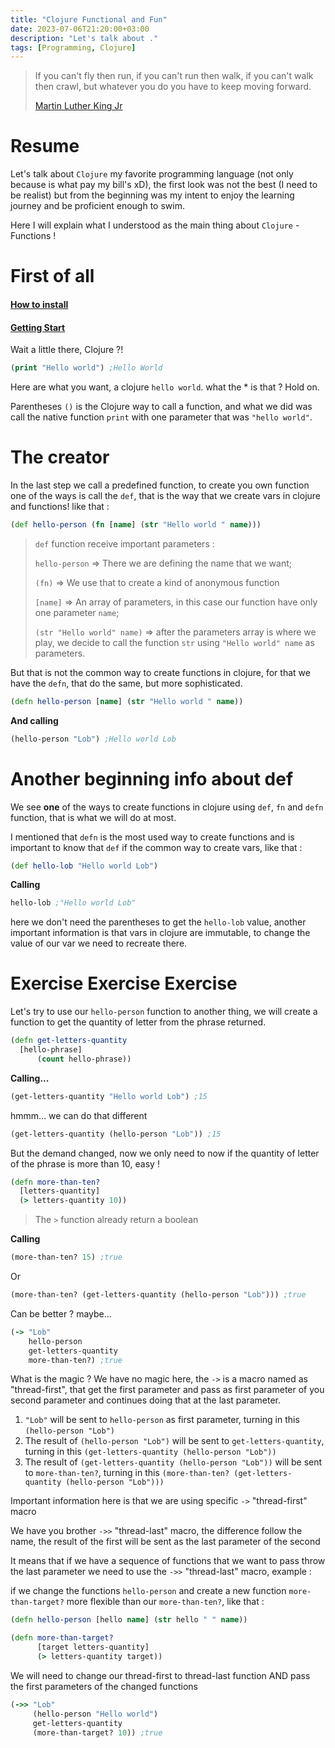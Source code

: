 ```yaml
---
title: "Clojure Functional and Fun"
date: 2023-07-06T21:20:00+03:00
description: "Let's talk about ."
tags: [Programming, Clojure]
---
```


> If you can't fly then run, if you can't run then walk, if you can't walk then crawl, but whatever you do you have to keep moving forward. 
> 
> [Martin Luther King Jr](https://pt.wikipedia.org/wiki/Martin_Luther_King_Jr.)

# Resume

Let's talk about `Clojure` my favorite programming language (not only because is what pay my bill's xD), the first look was not the best (I need to be realist) but from the beginning was my intent to enjoy the learning journey and be proficient enough to swim.

Here I will explain what I understood as the main thing about `Clojure` - Functions !  

# First of all

#### [How to install](https://clojure.org/guides/install_clojure) 
#### [Getting Start](https://clojure.org/guides/getting_started)

Wait a little there, Clojure ?!

```Clojure
(print "Hello world") ;Hello World
```

Here are what you want, a clojure `hello world`. what the * is that ? Hold on.

Parentheses `()` is the Clojure way to call a function, and what we did was call the native function `print` with one parameter that was `"hello world"`. 

# The creator

In the last step we call a predefined function, to create you own function one of the ways is call the `def`, that is the way that we create vars in clojure and functions! like that :


```Clojure
(def hello-person (fn [name] (str "Hello world " name)))
```

> `def` function receive important parameters :
>
>`hello-person` => There we are defining the name that we want;
>
> `(fn)` => We use that to create a kind of anonymous function
> 
>`[name]` => An array of parameters, in this case our function have only one parameter `name`;
>
>`(str "Hello world" name)` => after the parameters array is where we play, we decide to call the function `str` using `"Hello world" name` as parameters.

But that is not the common way to create functions in clojure, for that we have the `defn`, that do the same, but more sophisticated.

```Clojure
(defn hello-person [name] (str "Hello world " name))
```

**And calling** 

```Clojure
(hello-person "Lob") ;Hello world Lob
```

# Another beginning info about def

We see **one** of the ways to create functions in clojure using `def`, `fn` and `defn` function, that is what we will do at most.

I mentioned that `defn` is the most used way to create functions and is important to know that `def` if the common way to create vars, like that :

```Clojure
(def hello-lob "Hello world Lob")
```

**Calling**

```Clojure
hello-lob ;"Hello world Lob"
```

here we don't need the parentheses to get the `hello-lob` value, another important information is that vars in clojure are immutable, to change the value of our var we need to recreate there.

# Exercise Exercise Exercise

Let's try to use our `hello-person` function to another thing, we will create a function to get the quantity of letter from the phrase returned.

```Clojure
(defn get-letters-quantity 
  [hello-phrase]
      (count hello-phrase))
```

**Calling...**

```Clojure
(get-letters-quantity "Hello world Lob") ;15
```

hmmm... we can do that different

```Clojure
(get-letters-quantity (hello-person "Lob")) ;15
```

But the demand changed, now we only need to now if the quantity of letter of the phrase is more than 10, easy !

```Clojure
(defn more-than-ten? 
  [letters-quantity]
  (> letters-quantity 10))
```

> The `>` function already return a boolean

**Calling**

```Clojure
(more-than-ten? 15) ;true
```

Or 

```Clojure
(more-than-ten? (get-letters-quantity (hello-person "Lob"))) ;true
```

Can be better ? maybe...

```Clojure
(-> "Lob" 
    hello-person 
    get-letters-quantity 
    more-than-ten?) ;true
```

What is the magic ? We have no magic here, the `->` is a macro named as "thread-first", that get the first parameter and pass as first parameter of you second parameter and continues doing that at the last parameter.

1. `"Lob"` will be sent to `hello-person` as first parameter, turning in this `(hello-person "Lob")`
2. The result of `(hello-person "Lob")` will be sent to `get-letters-quantity`, turning in this `(get-letters-quantity (hello-person "Lob"))`
3. The result of `(get-letters-quantity (hello-person "Lob"))` will be sent to `more-than-ten?`, turning in this `(more-than-ten? (get-letters-quantity (hello-person "Lob")))` 

Important information here is that we are using specific `->` "thread-first" macro
 
We have you brother `->>` "thread-last" macro, the difference follow the name, the result of the first will be sent as the last parameter of the second

It means that if we have a sequence of functions that we want to pass throw the last parameter we need to use the `->>` "thread-last" macro, example :

if we change the functions `hello-person` and create a new function `more-than-target?` more flexible than our `more-than-ten?`, like that :

```Clojure
(defn hello-person [hello name] (str hello " " name))

(defn more-than-target?
      [target letters-quantity]
      (> letters-quantity target))
```

We will need to change our thread-first to thread-last function AND pass the first parameters of the changed functions

```Clojure
(->> "Lob" 
     (hello-person "Hello world") 
     get-letters-quantity
     (more-than-target? 10)) ;true
```

